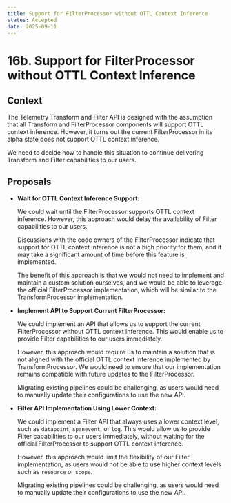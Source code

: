```yaml
---
title: Support for FilterProcessor without OTTL Context Inference
status: Accepted
date: 2025-09-11
---
```


# 16b. Support for FilterProcessor without OTTL Context Inference

## Context

The Telemetry Transform and Filter API is designed with the assumption that all Transform and FilterProcessor components will support OTTL context inference. However, it turns out the current FilterProcessor in its alpha state does not support OTTL context inference.

We need to decide how to handle this situation to continue delivering Transform and Filter capabilities to our users.

## Proposals

- **Wait for OTTL Context Inference Support:**

  We could wait until the FilterProcessor supports OTTL context inference. However, this approach would delay the availability of Filter capabilities to our users.

  Discussions with the code owners of the FilterProcessor indicate that support for OTTL context inference is not a high priority for them, and it may take a significant amount of time before this feature is implemented.

  The benefit of this approach is that we would not need to implement and maintain a custom solution ourselves, and we would be able to leverage the official FilterProcessor implementation, which will be similar to the TransformProcessor implementation.

- **Implement API to Support Current FilterProcessor:**

  We could implement an API that allows us to support the current FilterProcessor without OTTL context inference. This would enable us to provide Filter capabilities to our users immediately.

  However, this approach would require us to maintain a solution that is not aligned with the official OTTL context inference implemented by TransformProcessor. We would need to ensure that our implementation remains compatible with future updates to the FilterProcessor.

  Migrating existing pipelines could be challenging, as users would need to manually update their configurations to use the new API.

- **Filter API Implementation Using Lower Context:**

  We could implement a Filter API that always uses a lower context level, such as `datapoint`, `spanevent`, or `log`. This would allow us to provide Filter capabilities to our users immediately, without waiting for the official FilterProcessor to support OTTL context inference.

  However, this approach would limit the flexibility of our Filter implementation, as users would not be able to use higher context levels such as `resource` or `scope`.

  Migrating existing pipelines could be challenging, as users would need to manually update their configurations to use the new API.